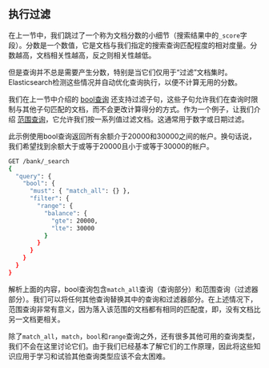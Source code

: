 ## 执行过滤

在上一节中，我们跳过了一个称为文档分数的小细节（搜索结果中的`_score`字段）。分数是一个数值，它是文档与我们指定的搜索查询匹配程度的相对度量。分数越高，文档相关性越高，反之则相关性越低。

但是查询并不总是需要产生分数，特别是当它们仅用于“过滤”文档集时。 Elasticsearch检测这些情况并自动优化查询执行，以便不计算无用的分数。

我们在上一节中介绍的 [bool查询](../../11-Query-DSL/Compound-queries/Bool-Query.md) 还支持过滤子句，这些子句允许我们在查询时限制与其他子句匹配的文档，而不会更改计算得分的方式。作为一个例子，让我们介绍 [范围查询](../../11-Query-DSL/Term-level-queries/Range-Query.md)，它允许我们按一系列值过滤文档。这通常用于数字或日期过滤。

此示例使用bool查询返回所有余额介于20000和30000之间的帐户。换句话说，我们希望找到余额大于或等于20000且小于或等于30000的帐户。

```sh
GET /bank/_search
{
  "query": {
    "bool": {
      "must": { "match_all": {} },
      "filter": {
        "range": {
          "balance": {
            "gte": 20000,
            "lte": 30000
          }
        }
      }
    }
  }
}
```

解析上面的内容，bool查询包含`match_all`查询（查询部分）和范围查询（过滤器部分）。我们可以将任何其他查询替换其中的查询和过滤器部分。在上述情况下，范围查询非常有意义，因为落入该范围的文档都有相同的匹配度，即，没有文档比另一文档更相关。

除了`match_all`，`match`，`bool`和`range`查询之外，还有很多其他可用的查询类型，我们不会在这里讨论它们。由于我们已经基本了解它们的工作原理，因此将这些知识应用于学习和试验其他查询类型应该不会太困难。
